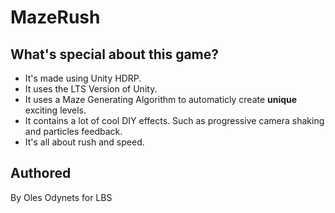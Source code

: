 # MazeRush
## What's special about this game?
- It's made using Unity HDRP.
- It uses the LTS Version of Unity.
- It uses a Maze Generating Algorithm to automaticly create **unique** exciting levels.
- It contains a lot of cool DIY effects. Such as progressive camera shaking and particles feedback.
- It's all about rush and speed.

## Authored
By Oles Odynets for LBS
